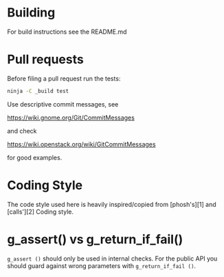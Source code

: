 Building
========
For build instructions see the README.md

Pull requests
=============
Before filing a pull request run the tests:

```sh
ninja -C _build test
```

Use descriptive commit messages, see

   https://wiki.gnome.org/Git/CommitMessages

and check

   https://wiki.openstack.org/wiki/GitCommitMessages

for good examples.


Coding Style
============
The code style used here is heavily inspired/copied from [phosh's][1]
and [calls'][2] Coding style.


g_assert() vs g_return_if_fail()
============
`g_assert ()` should only be used in internal checks. For the public API
you should guard against wrong parameters with `g_return_if_fail ()`.
